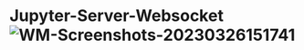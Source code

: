 # Jupyter-Server-Websocket![WM-Screenshots-20230326151741](https://user-images.githubusercontent.com/49349748/227808169-281348e9-a610-42c1-b09f-919abec2fc3b.png)
